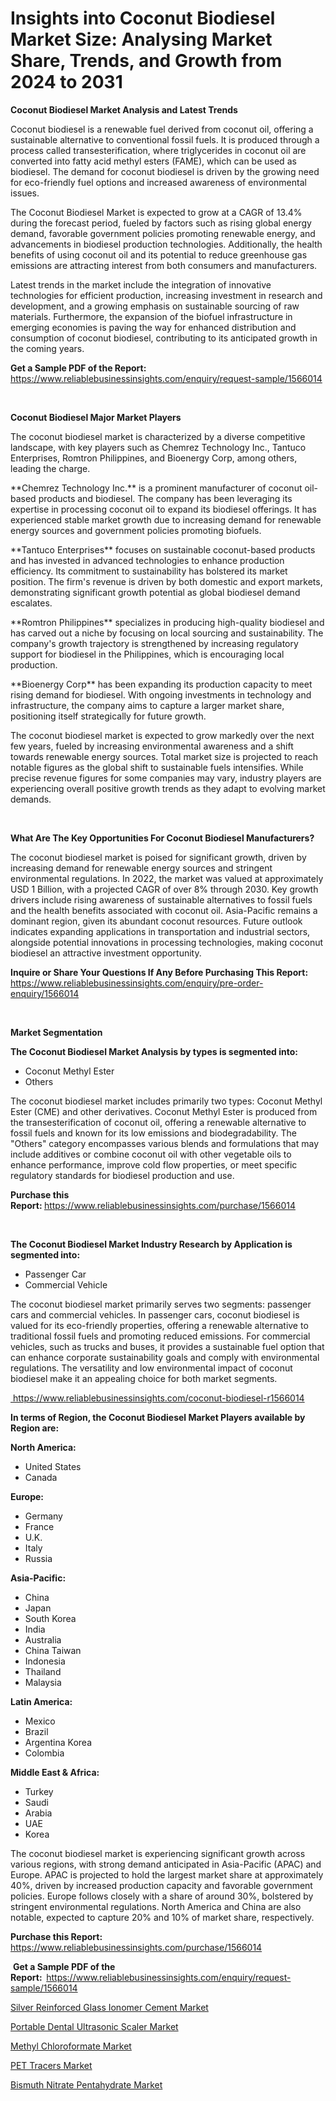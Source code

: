 <p><h1>Insights into Coconut Biodiesel Market Size: Analysing Market Share, Trends, and Growth from 2024 to 2031</h1></p><p><strong>Coconut Biodiesel Market Analysis and Latest Trends</strong></p>
<p><p>Coconut biodiesel is a renewable fuel derived from coconut oil, offering a sustainable alternative to conventional fossil fuels. It is produced through a process called transesterification, where triglycerides in coconut oil are converted into fatty acid methyl esters (FAME), which can be used as biodiesel. The demand for coconut biodiesel is driven by the growing need for eco-friendly fuel options and increased awareness of environmental issues.</p><p>The Coconut Biodiesel Market is expected to grow at a CAGR of 13.4% during the forecast period, fueled by factors such as rising global energy demand, favorable government policies promoting renewable energy, and advancements in biodiesel production technologies. Additionally, the health benefits of using coconut oil and its potential to reduce greenhouse gas emissions are attracting interest from both consumers and manufacturers.</p><p>Latest trends in the market include the integration of innovative technologies for efficient production, increasing investment in research and development, and a growing emphasis on sustainable sourcing of raw materials. Furthermore, the expansion of the biofuel infrastructure in emerging economies is paving the way for enhanced distribution and consumption of coconut biodiesel, contributing to its anticipated growth in the coming years.</p></p>
<p><strong>Get a Sample PDF of the Report:&nbsp;</strong> <a href="https://www.reliablebusinessinsights.com/enquiry/request-sample/1566014?utm_campaign=97&utm_medium=2&utm_source=Github&utm_content=ia&utm_term=08112024&utm_id=coconut-biodiesel">https://www.reliablebusinessinsights.com/enquiry/request-sample/1566014</a></p>
<p>&nbsp;</p>
<p><strong>Coconut Biodiesel Major Market Players</strong></p>
<p><p>The coconut biodiesel market is characterized by a diverse competitive landscape, with key players such as Chemrez Technology Inc., Tantuco Enterprises, Romtron Philippines, and Bioenergy Corp, among others, leading the charge. </p><p>**Chemrez Technology Inc.** is a prominent manufacturer of coconut oil-based products and biodiesel. The company has been leveraging its expertise in processing coconut oil to expand its biodiesel offerings. It has experienced stable market growth due to increasing demand for renewable energy sources and government policies promoting biofuels.</p><p>**Tantuco Enterprises** focuses on sustainable coconut-based products and has invested in advanced technologies to enhance production efficiency. Its commitment to sustainability has bolstered its market position. The firm's revenue is driven by both domestic and export markets, demonstrating significant growth potential as global biodiesel demand escalates.</p><p>**Romtron Philippines** specializes in producing high-quality biodiesel and has carved out a niche by focusing on local sourcing and sustainability. The company's growth trajectory is strengthened by increasing regulatory support for biodiesel in the Philippines, which is encouraging local production.</p><p>**Bioenergy Corp** has been expanding its production capacity to meet rising demand for biodiesel. With ongoing investments in technology and infrastructure, the company aims to capture a larger market share, positioning itself strategically for future growth.</p><p>The coconut biodiesel market is expected to grow markedly over the next few years, fueled by increasing environmental awareness and a shift towards renewable energy sources. Total market size is projected to reach notable figures as the global shift to sustainable fuels intensifies. While precise revenue figures for some companies may vary, industry players are experiencing overall positive growth trends as they adapt to evolving market demands.</p></p>
<p>&nbsp;</p>
<p><strong>What Are The Key Opportunities For Coconut Biodiesel Manufacturers?</strong></p>
<p><p>The coconut biodiesel market is poised for significant growth, driven by increasing demand for renewable energy sources and stringent environmental regulations. In 2022, the market was valued at approximately USD 1 Billion, with a projected CAGR of over 8% through 2030. Key growth drivers include rising awareness of sustainable alternatives to fossil fuels and the health benefits associated with coconut oil. Asia-Pacific remains a dominant region, given its abundant coconut resources. Future outlook indicates expanding applications in transportation and industrial sectors, alongside potential innovations in processing technologies, making coconut biodiesel an attractive investment opportunity.</p></p>
<p><strong>Inquire or Share Your Questions If Any Before Purchasing This Report:</strong> <a href="https://www.reliablebusinessinsights.com/enquiry/pre-order-enquiry/1566014?utm_campaign=97&utm_medium=2&utm_source=Github&utm_content=ia&utm_term=08112024&utm_id=coconut-biodiesel">https://www.reliablebusinessinsights.com/enquiry/pre-order-enquiry/1566014</a></p>
<p>&nbsp;</p>
<p><strong>Market Segmentation</strong></p>
<p><strong>The Coconut Biodiesel Market Analysis by types is segmented into:</strong></p>
<p><ul><li>Coconut Methyl Ester</li><li>Others</li></ul></p>
<p><p>The coconut biodiesel market includes primarily two types: Coconut Methyl Ester (CME) and other derivatives. Coconut Methyl Ester is produced from the transesterification of coconut oil, offering a renewable alternative to fossil fuels and known for its low emissions and biodegradability. The "Others" category encompasses various blends and formulations that may include additives or combine coconut oil with other vegetable oils to enhance performance, improve cold flow properties, or meet specific regulatory standards for biodiesel production and use.</p></p>
<p><strong>Purchase this Report:&nbsp;</strong><a href="https://www.reliablebusinessinsights.com/purchase/1566014?utm_campaign=97&utm_medium=2&utm_source=Github&utm_content=ia&utm_term=08112024&utm_id=coconut-biodiesel">https://www.reliablebusinessinsights.com/purchase/1566014</a></p>
<p>&nbsp;</p>
<p><strong>The Coconut Biodiesel Market Industry Research by Application is segmented into:</strong></p>
<p><ul><li>Passenger Car</li><li>Commercial Vehicle</li></ul></p>
<p><p>The coconut biodiesel market primarily serves two segments: passenger cars and commercial vehicles. In passenger cars, coconut biodiesel is valued for its eco-friendly properties, offering a renewable alternative to traditional fossil fuels and promoting reduced emissions. For commercial vehicles, such as trucks and buses, it provides a sustainable fuel option that can enhance corporate sustainability goals and comply with environmental regulations. The versatility and low environmental impact of coconut biodiesel make it an appealing choice for both market segments.</p></p>
<p><a href="https://www.reliablebusinessinsights.com/coconut-biodiesel-r1566014?utm_campaign=97&utm_medium=2&utm_source=Github&utm_content=ia&utm_term=08112024&utm_id=coconut-biodiesel">&nbsp;https://www.reliablebusinessinsights.com/coconut-biodiesel-r1566014</a></p>
<p><strong>In terms of Region, the Coconut Biodiesel Market Players available by Region are:</strong></p>
<p>
    <p> <strong> North America: </strong>
        <ul>
            <li>United States</li>
            <li>Canada</li>
        </ul>
        </p> 
    <p> <strong> Europe: </strong>
        <ul>
            <li>Germany</li>
            <li>France</li>
            <li>U.K.</li>
            <li>Italy</li>
            <li>Russia</li>
        </ul>
        </p> 
    <p> <strong> Asia-Pacific: </strong>
        <ul>
            <li>China</li>
            <li>Japan</li>
            <li>South Korea</li>
            <li>India</li>
            <li>Australia</li>
            <li>China Taiwan</li>
            <li>Indonesia</li>
            <li>Thailand</li>
            <li>Malaysia</li>
        </ul>
        </p> 
    <p> <strong> Latin America: </strong>
        <ul>
            <li>Mexico</li>
            <li>Brazil</li>
            <li>Argentina Korea</li>
            <li>Colombia</li>
        </ul>
        </p> 
    <p> <strong> Middle East & Africa: </strong>
        <ul>
            <li>Turkey</li>
            <li>Saudi</li>
            <li>Arabia</li>
            <li>UAE</li>
            <li>Korea</li>
        </ul>
    </p>
    </p>
<p><p>The coconut biodiesel market is experiencing significant growth across various regions, with strong demand anticipated in Asia-Pacific (APAC) and Europe. APAC is projected to hold the largest market share at approximately 40%, driven by increased production capacity and favorable government policies. Europe follows closely with a share of around 30%, bolstered by stringent environmental regulations. North America and China are also notable, expected to capture 20% and 10% of market share, respectively.</p></p>
<p><strong>Purchase this Report: </strong><a href="https://www.reliablebusinessinsights.com/purchase/1566014?utm_campaign=97&utm_medium=2&utm_source=Github&utm_content=ia&utm_term=08112024&utm_id=coconut-biodiesel">https://www.reliablebusinessinsights.com/purchase/1566014</a></p>
<p>&nbsp;<strong>Get a Sample PDF of the Report:&nbsp;&nbsp;</strong><a href="https://www.reliablebusinessinsights.com/enquiry/request-sample/1566014?utm_campaign=97&utm_medium=2&utm_source=Github&utm_content=ia&utm_term=08112024&utm_id=coconut-biodiesel">https://www.reliablebusinessinsights.com/enquiry/request-sample/1566014</a></p>
<p><strong></strong></p>
<p><p><a href="https://issuu.com/reportprime-2/docs/silver-reinforced-glass-ionomer-cem_837ba5dffb4a13?utm_campaign=97&utm_medium=2&utm_source=Github&utm_content=ia&utm_term=08112024&utm_id=coconut-biodiesel">Silver Reinforced Glass Ionomer Cement Market</a></p><p><a href="https://issuu.com/reportprime-2/docs/portable-dental-ultrasonic-scaler-m_a09467c164ab8e?utm_campaign=97&utm_medium=2&utm_source=Github&utm_content=ia&utm_term=08112024&utm_id=coconut-biodiesel">Portable Dental Ultrasonic Scaler Market</a></p><p><a href="https://github.com/alespiliffe/Market-Research-Report-List-1/blob/main/methyl-chloroformate-market.md?utm_campaign=97&utm_medium=2&utm_source=Github&utm_content=ia&utm_term=08112024&utm_id=coconut-biodiesel">Methyl Chloroformate Market</a></p><p><a href="https://issuu.com/reportprime-2/docs/pet-tracers-market-size-2030.pptx_1a6fd27e0b9dc1?utm_campaign=97&utm_medium=2&utm_source=Github&utm_content=ia&utm_term=08112024&utm_id=coconut-biodiesel">PET Tracers Market</a></p><p><a href="https://github.com/yoreivesal/Market-Research-Report-List-1/blob/main/bismuth-nitrate-pentahydrate-market.md?utm_campaign=97&utm_medium=2&utm_source=Github&utm_content=ia&utm_term=08112024&utm_id=coconut-biodiesel">Bismuth Nitrate Pentahydrate Market</a></p></p>